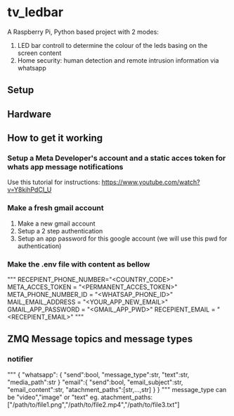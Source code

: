 # tv_ledbar
A Raspberry Pi, Python based project with 2 modes:
1. LED bar controll to determine the colour of the leds basing on the screen content 
2. Home security:  human detection and remote intrusion information via whatsapp 

## Setup 

## Hardware

## How to get it working

### Setup a Meta Developer's account and a static acces token for whats app message notifications

Use this tutorial for instructions:
https://www.youtube.com/watch?v=Y8kihPdCI_U

### Make a fresh gmail account
1. Make a new gmail account 
2. Setup a 2 step authentication
3. Setup an app password for this google account (we will use this pwd for authentication)
### Make the .env file with content as bellow

"""
RECEPIENT_PHONE_NUMBER="<COUNTRY_CODE><PHONENUMBER>"
META_ACCES_TOKEN = "<PERMANENT_ACCES_TOKEN>"
META_PHONE_NUMBER_ID = "<WHATSAP_PHONE_ID>"
MAIL_EMAIL_ADDRESS = "<YOUR_APP_NEW_EMAIL>"
GMAIL_APP_PASSWORD = "<GMAIL_APP_PWD>"
RECEPIENT_EMAIL = "<RECEPIENT_EMAIL>"
"""

## ZMQ Message topics and message types

### notifier
"""
{
    "whatsapp": {
        "send":bool,
        "message_type":str,
        "text":str,
        "media_path":str
    }
    "email":{
        "send":bool,
        "email_subject":str,
        "email_content":str,
        "atachment_paths":[str,...,str]
    }
}
"""
message_type can be "video","image" or "text"
eg. atachment_paths:["/path/to/file1.png","/path/to/file2.mp4","/path/to/file3.txt"]
